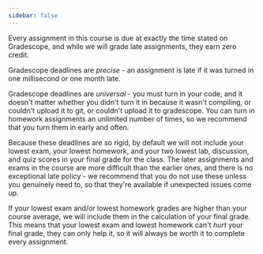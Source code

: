 ```yaml
---
sidebar: false
---
```


Every assignment in this course is due at exactly the time stated on Gradescope, and while we will
grade late assignments, they earn zero credit.

Gradescope deadlines are *precise* - an assignment is late if it was turned in one millisecond or
one month late.

Gradescope deadlines are *universal* - you must turn in your code, and it doesn't matter whether you
didn't turn it in because it wasn't compiling, or couldn't upload it to git, or couldn't upload it
to gradescope. You can turn in homework assignments an unlimited number of times, so we recommend
that you turn them in early and often.

Because these deadlines are so rigid, by default we will not include your lowest exam, your lowest
homework, and your two lowest lab, discussion, and quiz scores in your final grade for the class.
The later assignments and exams in the course are more difficult than the earlier ones, and there is
no exceptional late policy - we recommend that you do not use these unless you genuinely need to, so
that they're available if unexpected issues come up.

If your lowest exam and/or lowest homework grades are higher than your course average, we will
include them in the calculation of your final grade. This means that your lowest exam and lowest
homework can't *hurt* your final grade, they can only help it, so it will  always be worth it to
complete every assignment.
